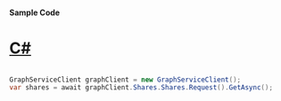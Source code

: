 #### Sample Code
# [C#](#tab/Csharp)

```C#

GraphServiceClient graphClient = new GraphServiceClient();
var shares = await graphClient.Shares.Shares.Request().GetAsync();

```